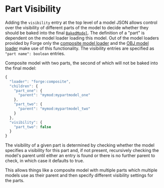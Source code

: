Part Visibility
===============

Adding the `visibility` entry at the top level of a model JSON allows control over the visibility of different parts of the model to decide whether they should be baked into the final [`BakedModel`][bakedmodel]. The definition of a "part" is dependent on the model loader loading this model. Out of the model loaders provided by Forge only the [composite model loader][composite] and the [OBJ model loader][obj] make use of this functionality. The visibility entries are specified as `"part name": boolean` entries.

Composite model with two parts, the second of which will not be baked into the final model:
```js
{
  "loader": "forge:composite",
  "children": {
    "part_one": {
      "parent": "mymod:mypartmodel_one"
    },
    "part_two": {
      "parent": "mymod:mypartmodel_two"
    }
  },
  "visibility": {
    "part_two": false
  }
}
```

The visibility of a given part is determined by checking whether the model specifies a visibility for this part and, if not present, recursively checking the model's parent until either an entry is found or there is no further parent to check, in which case it defaults to true.

This allows things like a composite model with multiple parts which multiple models use as their parent and then specify different visibility settings for the parts.

[bakedmodel]: ../modelloaders/bakedmodel.md
[composite]: ../modelloaders/index.md/#composite-models
[obj]: ../modelloaders/index.md/#wavefront-obj-models